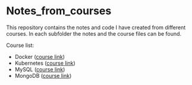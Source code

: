 # Notes_from_courses
This repository contains the notes and code I have created from different courses.
In each subfolder the notes and the course files can be found.

Course list:
  - Docker ([course link](https://youtu.be/pTFZFxd4hOI?si=_uLAMBwXS8RnxJQi))
  - Kubernetes ([course link](https://youtu.be/X48VuDVv0do?si=GBQzwKNAm8Qk7BAn))
  - MySQL ([course link](https://youtu.be/7S_tz1z_5bA?si=_DAGAEXr23xD0pAE))
  - MongoDB ([course link](https://youtu.be/c2M-rlkkT5o?si=qbJOPhORQMs-pUzN))